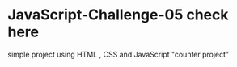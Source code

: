 # JavaScript-Challenge-05 check here
simple project using HTML , CSS and JavaScript <a src="">"counter project"</a>
